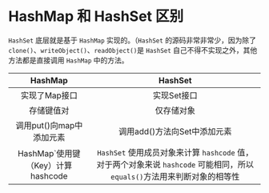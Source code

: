 # HashMap 和 HashSet 区别

`HashSet` 底层就是基于 `HashMap` 实现的。（`HashSet` 的源码非常非常少，因为除了 `clone()`、`writeObject()`、`readObject()`是 `HashSet` 自己不得不实现之外，其他方法都是直接调用 `HashMap` 中的方法。

|                           HashMap                            |           HashSet            |
| :----------------------------------------------------------: | :--------------------------: |
|                        实现了Map接口                         |         实现Set接口          |
|                          存储键值对                          |          仅存储对象          |
|                   调用put()向map中添加元素                   | 调用add()方法向Set中添加元素 |
| HashMap`使用键（Key）计算 hashcode | `HashSet` 使用成员对象来计算 `hashcode` 值，对于两个对象来说 `hashcode` 可能相同，所以`equals()`方法用来判断对象的相等性 |                              |

